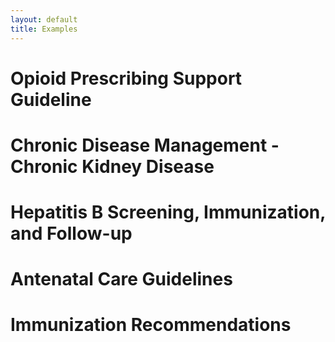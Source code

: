 ```yaml
---
layout: default
title: Examples
---
```


# Opioid Prescribing Support Guideline
# Chronic Disease Management - Chronic Kidney Disease
# Hepatitis B Screening, Immunization, and Follow-up
# Antenatal Care Guidelines
# Immunization Recommendations

